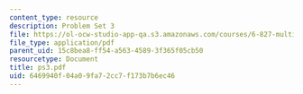 ```yaml
---
content_type: resource
description: Problem Set 3
file: https://ol-ocw-studio-app-qa.s3.amazonaws.com/courses/6-827-multithreaded-parallelism-languages-and-compilers-fall-2002/6469940f04a09fa72cc7f173b7b6ec46_ps3.pdf
file_type: application/pdf
parent_uid: 15c8bea8-ff54-a563-4589-3f365f05cb50
resourcetype: Document
title: ps3.pdf
uid: 6469940f-04a0-9fa7-2cc7-f173b7b6ec46
---
```

